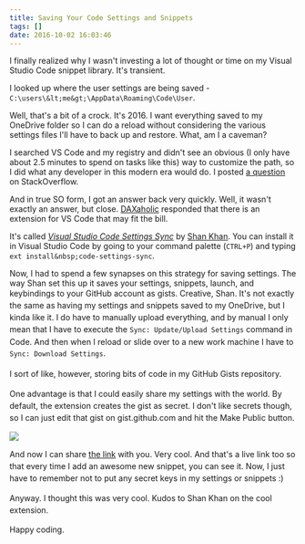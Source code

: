 ```yaml
---
title: Saving Your Code Settings and Snippets
tags: []
date: 2016-10-02 16:03:46
---
```


I finally realized why I wasn&#39;t investing a lot of thought or time on my Visual Studio Code snippet library. It&#39;s transient.

I looked up where the user settings are being saved - `C:\users\&lt;me&gt;\AppData\Roaming\Code\User`.

Well, that&#39;s a bit of a crock. It&#39;s 2016\. I want everything saved to my OneDrive folder so I can do a reload without considering the various settings files I&#39;ll have to back up and restore. What, am I a caveman?

I searched VS Code and my registry and didn&#39;t see an obvious (I only have about 2.5 minutes to spend on tasks like this) way to customize the path, so I did what any developer in this modern era would do. I posted [a question](http://stackoverflow.com/questions/38113230/how-to-save-vs-code-settings-and-snippets-files-in-another-location/38113640#38113640) on StackOverflow.

And in true SO form, I got an answer back very quickly. Well, it wasn&#39;t exactly an answer, but close. [DAXaholic](http://stackoverflow.com/users/1830293/daxaholic) responded that there is an extension for VS Code that may fit the bill.

It&#39;s called _[Visual Studio Code Settings Sync](https://marketplace.visualstudio.com/items?itemName=Shan.code-settings-sync)_ by [Shan Khan](https://marketplace.visualstudio.com/search?term=publisher%3A%22Shan%20Khan%22&amp;target=VSCode). You can install it in Visual Studio Code by going to your command palette (`CTRL+P`) and typing `ext install&nbsp;code-settings-sync`.

Now, I had to spend a few synapses on this strategy for saving settings. The way Shan set this up it saves your settings, snippets, launch, and keybindings to your GitHub account as gists. Creative, Shan.<span style="line-height: 20.8px;">&nbsp;It&#39;s not exactly the same as having my settings and snippets saved to my OneDrive, but I kinda like it. I do have to manually upload everything, and by manual I only mean that I have to execute the `Sync: Update/Upload Settings` command in Code. And then when I reload or slide over to a new work machine I have to `Sync: Download Settings`.</span>

<span style="line-height: 20.8px;">I sort of like, however, storing bits of code in my GitHub Gists repository.</span>

<span style="line-height: 20.8px;">One advantage is that I could easily share my settings with the world. By default, the extension creates the gist as secret. I don&#39;t like secrets though, so I can just edit that gist on gist.github.com and hit the Make Public button.</span>

![](http://codefoster.blob.core.windows.net/site/image/e10aa1bd50d44527a23a9c53c0d97356/savecode_make-public_1.png)

<span style="line-height: 20.8px;">And now I can share [the link](https://gist.github.com/codefoster/0a4de2f26b9fdd1b393c424029d5f512)</span>&nbsp;with you<span style="line-height: 20.8px;">. Very cool. And that&#39;s a live link too so that every time I add an awesome new snippet, you can see it. Now, I just have to remember not to put any secret keys in my settings or snippets :)</span>

<span style="line-height: 20.8px;">Anyway. I thought this was very cool. Kudos to Shan Khan on the cool extension.</span>

<span style="line-height: 20.8px;">Happy coding.</span>